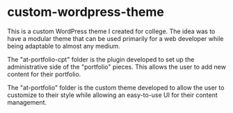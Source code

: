 # custom-wordpress-theme
This is a custom WordPress theme I created for college. The idea was to have a modular theme that can be used primarily for a web developer while being adaptable to almost any medium.


The "at-portfolio-cpt" folder is the plugin developed to set up the administrative side of the "portfolio" pieces. This allows the user to add new content for their portfolio.

The "at-portfolio" folder is the custom theme developed to allow the user to customize to their style while allowing an easy-to-use UI for their content management.
